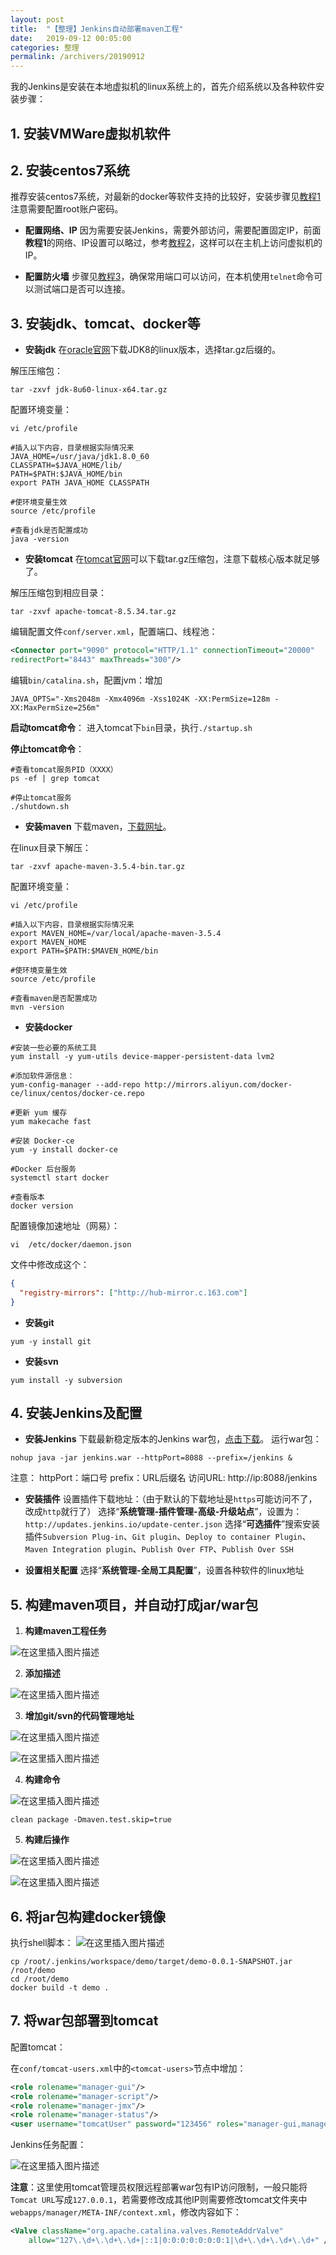 ```yaml
---
layout: post
title:  "【整理】Jenkins自动部署maven工程"
date:   2019-09-12 00:05:00
categories: 整理
permalink: /archivers/20190912
---
```


我的Jenkins是安装在本地虚拟机的linux系统上的，首先介绍系统以及各种软件安装步骤：

## 1. 安装VMWare虚拟机软件

## 2. 安装centos7系统
推荐安装centos7系统，对最新的docker等软件支持的比较好，安装步骤见[教程1](https://www.jb51.net/article/148000.htm)
注意需要配置root账户密码。

- **配置网络、IP**
因为需要安装Jenkins，需要外部访问，需要配置固定IP，前面**教程1**的网络、IP设置可以略过，参考[教程2](https://blog.csdn.net/java_zyq/article/details/78280904)，这样可以在主机上访问虚拟机的IP。

- **配置防火墙**
步骤见[教程3](https://www.cnblogs.com/dongling/p/6239006.html)，确保常用端口可以访问，在本机使用`telnet`命令可以测试端口是否可以连接。

## 3. 安装jdk、tomcat、docker等

 - **安装jdk**
 在[oracle官网](https://www.oracle.com/technetwork/java/javase/downloads/jdk8-downloads-2133151.html)下载JDK8的linux版本，选择tar.gz后缀的。
 
解压压缩包：

```
tar -zxvf jdk-8u60-linux-x64.tar.gz
```

配置环境变量：

```
vi /etc/profile

#插入以下内容，目录根据实际情况来
JAVA_HOME=/usr/java/jdk1.8.0_60
CLASSPATH=$JAVA_HOME/lib/
PATH=$PATH:$JAVA_HOME/bin
export PATH JAVA_HOME CLASSPATH

#使环境变量生效
source /etc/profile

#查看jdk是否配置成功
java -version
```

 - **安装tomcat**
 在[tomcat官网](http://tomcat.apache.org/download-80.cgi)可以下载tar.gz压缩包，注意下载核心版本就足够了。
 
 解压压缩包到相应目录：
 
```
tar -zxvf apache-tomcat-8.5.34.tar.gz
```

编辑配置文件`conf/server.xml`，配置端口、线程池：

```xml
<Connector port="9090" protocol="HTTP/1.1" connectionTimeout="20000"
redirectPort="8443" maxThreads="300"/>
```

编辑`bin/catalina.sh`，配置jvm：增加

```
JAVA_OPTS="-Xms2048m -Xmx4096m -Xss1024K -XX:PermSize=128m -XX:MaxPermSize=256m"
```

**启动tomcat命令**：
进入tomcat下`bin`目录，执行`./startup.sh`

**停止tomcat命令**：

```
#查看tomcat服务PID（XXXX）
ps -ef | grep tomcat

#停止tomcat服务
./shutdown.sh
```

 - **安装maven**
 下载maven，[下载网址](http://mirrors.tuna.tsinghua.edu.cn/apache/maven/maven-3/3.5.4/binaries/apache-maven-3.5.4-bin.tar.gz)。

 在linux目录下解压：

```
tar -zxvf apache-maven-3.5.4-bin.tar.gz
```

配置环境变量：

```
vi /etc/profile

#插入以下内容，目录根据实际情况来
export MAVEN_HOME=/var/local/apache-maven-3.5.4
export MAVEN_HOME
export PATH=$PATH:$MAVEN_HOME/bin

#使环境变量生效
source /etc/profile

#查看maven是否配置成功
mvn -version
```

 - **安装docker**

```
#安装一些必要的系统工具
yum install -y yum-utils device-mapper-persistent-data lvm2

#添加软件源信息：
yum-config-manager --add-repo http://mirrors.aliyun.com/docker-ce/linux/centos/docker-ce.repo

#更新 yum 缓存
yum makecache fast

#安装 Docker-ce
yum -y install docker-ce

#Docker 后台服务
systemctl start docker

#查看版本
docker version
```

配置镜像加速地址（网易）：

```
vi  /etc/docker/daemon.json
```

文件中修改成这个：

```json
{
  "registry-mirrors": ["http://hub-mirror.c.163.com"]
}
```

 - **安装git**

```
yum -y install git
```

 - **安装svn**

```
yum install -y subversion
```

## 4. 安装Jenkins及配置

 - **安装Jenkins**
 下载最新稳定版本的Jenkins war包，[点击下载](http://mirrors.jenkins.io/war-stable/latest/jenkins.war)。
 运行war包：
 
```
nohup java -jar jenkins.war --httpPort=8088 --prefix=/jenkins &
```

注意：
httpPort：端口号
prefix：URL后缀名
访问URL: http://ip:8088/jenkins

 - **安装插件**
 设置插件下载地址：（由于默认的下载地址是`https`可能访问不了，改成`http`就行了）
 选择“**系统管理-插件管理-高级-升级站点**”，设置为： `http://updates.jenkins.io/update-center.json` 选择“**可选插件**”搜索安装插件`Subversion Plug-in`、`Git plugin`、`Deploy to container Plugin`、`Maven Integration plugin`、`Publish Over FTP`、`Publish Over SSH`
 
 - **设置相关配置**
 选择“**系统管理-全局工具配置**”，设置各种软件的linux地址

## 5. 构建maven项目，并自动打成jar/war包

 1. **构建maven工程任务**
 
 ![在这里插入图片描述](https://img-blog.csdn.net/20180930173147231?watermark/2/text/aHR0cHM6Ly9ibG9nLmNzZG4ubmV0L2J0Ym95aGFwcHk=/font/5a6L5L2T/fontsize/400/fill/I0JBQkFCMA==/dissolve/70)

 2. **添加描述**

 ![在这里插入图片描述](https://img-blog.csdn.net/20180930173226487?watermark/2/text/aHR0cHM6Ly9ibG9nLmNzZG4ubmV0L2J0Ym95aGFwcHk=/font/5a6L5L2T/fontsize/400/fill/I0JBQkFCMA==/dissolve/70)

 3. **增加git/svn的代码管理地址**

![在这里插入图片描述](https://img-blog.csdn.net/20180930173240730?watermark/2/text/aHR0cHM6Ly9ibG9nLmNzZG4ubmV0L2J0Ym95aGFwcHk=/font/5a6L5L2T/fontsize/400/fill/I0JBQkFCMA==/dissolve/70)

![在这里插入图片描述](https://img-blog.csdn.net/20180930173257529?watermark/2/text/aHR0cHM6Ly9ibG9nLmNzZG4ubmV0L2J0Ym95aGFwcHk=/font/5a6L5L2T/fontsize/400/fill/I0JBQkFCMA==/dissolve/70)

 4. **构建命令**

![在这里插入图片描述](https://img-blog.csdn.net/20180930173421733?watermark/2/text/aHR0cHM6Ly9ibG9nLmNzZG4ubmV0L2J0Ym95aGFwcHk=/font/5a6L5L2T/fontsize/400/fill/I0JBQkFCMA==/dissolve/70)


```
clean package -Dmaven.test.skip=true
```

 5. **构建后操作**

![在这里插入图片描述](https://img-blog.csdn.net/20180930173444356?watermark/2/text/aHR0cHM6Ly9ibG9nLmNzZG4ubmV0L2J0Ym95aGFwcHk=/font/5a6L5L2T/fontsize/400/fill/I0JBQkFCMA==/dissolve/70)

![在这里插入图片描述](https://img-blog.csdn.net/20180930173453584?watermark/2/text/aHR0cHM6Ly9ibG9nLmNzZG4ubmV0L2J0Ym95aGFwcHk=/font/5a6L5L2T/fontsize/400/fill/I0JBQkFCMA==/dissolve/70)

## 6. 将jar包构建docker镜像
执行shell脚本：
![在这里插入图片描述](https://img-blog.csdn.net/20180930173506272?watermark/2/text/aHR0cHM6Ly9ibG9nLmNzZG4ubmV0L2J0Ym95aGFwcHk=/font/5a6L5L2T/fontsize/400/fill/I0JBQkFCMA==/dissolve/70)


```
cp /root/.jenkins/workspace/demo/target/demo-0.0.1-SNAPSHOT.jar /root/demo
cd /root/demo
docker build -t demo .
```

## 7. 将war包部署到tomcat
配置tomcat：

在`conf/tomcat-users.xml`中的`<tomcat-users>`节点中增加：

```xml
<role rolename="manager-gui"/>
<role rolename="manager-script"/>
<role rolename="manager-jmx"/>
<role rolename="manager-status"/>
<user username="tomcatUser" password="123456" roles="manager-gui,manager-script,manager-jmx,manager-status"/>
```

Jenkins任务配置：

![在这里插入图片描述](https://img-blog.csdn.net/20180930173536551?watermark/2/text/aHR0cHM6Ly9ibG9nLmNzZG4ubmV0L2J0Ym95aGFwcHk=/font/5a6L5L2T/fontsize/400/fill/I0JBQkFCMA==/dissolve/70)

**注意**：这里使用tomcat管理员权限远程部署war包有IP访问限制，一般只能将`Tomcat URL`写成`127.0.0.1`，若需要修改成其他IP则需要修改tomcat文件夹中`webapps/manager/META-INF/context.xml`，修改内容如下：

```xml
<Valve className="org.apache.catalina.valves.RemoteAddrValve" 
    allow="127\.\d+\.\d+\.\d+|::1|0:0:0:0:0:0:0:1|\d+\.\d+\.\d+\.\d+" />
```
